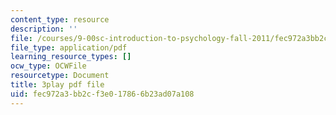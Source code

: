 ```yaml
---
content_type: resource
description: ''
file: /courses/9-00sc-introduction-to-psychology-fall-2011/fec972a3bb2cf3e017866b23ad07a108_MYMYXhR2Ppw.pdf
file_type: application/pdf
learning_resource_types: []
ocw_type: OCWFile
resourcetype: Document
title: 3play pdf file
uid: fec972a3-bb2c-f3e0-1786-6b23ad07a108
---
```

